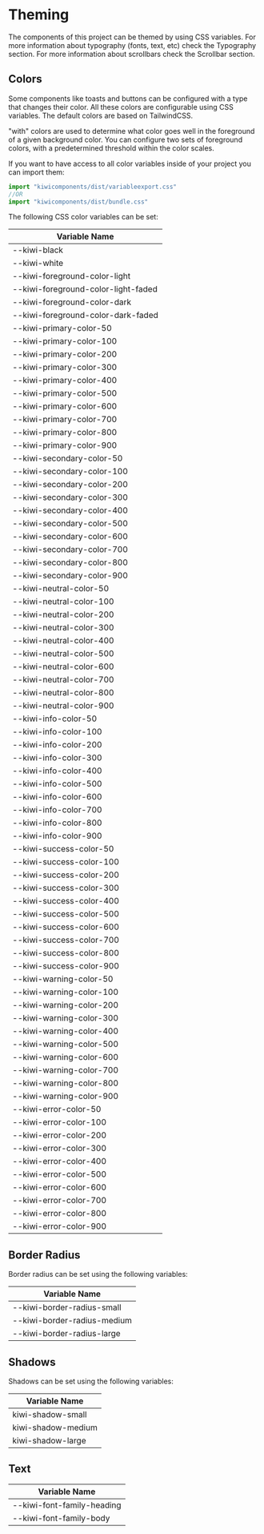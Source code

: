 # Theming

The components of this project can be themed by using CSS variables. For more information about typography (fonts, text, etc) check the Typography section. For more information about scrollbars check the Scrollbar section.

## Colors

Some components like toasts and buttons can be configured with a type that changes their color. All these colors are configurable using CSS variables. The default colors are based on TailwindCSS.

"with" colors are used to determine what color goes well in the foreground of a given background color. You can configure two sets of foreground colors, with a predetermined threshold within the color scales.

If you want to have access to all color variables inside of your project you can import them:

```javascript
import "kiwicomponents/dist/variableexport.css"
//OR
import "kiwicomponents/dist/bundle.css"
```

The following CSS color variables can be set:

| Variable Name                 |
| ----------------------------- |
| --kiwi-black                  |
| --kiwi-white                  |
| --kiwi-foreground-color-light        |
| --kiwi-foreground-color-light-faded  |
| --kiwi-foreground-color-dark       |
| --kiwi-foreground-color-dark-faded |
| --kiwi-primary-color-50       |
| --kiwi-primary-color-100      |
| --kiwi-primary-color-200      |
| --kiwi-primary-color-300      |
| --kiwi-primary-color-400      |
| --kiwi-primary-color-500      |
| --kiwi-primary-color-600      |
| --kiwi-primary-color-700      |
| --kiwi-primary-color-800      |
| --kiwi-primary-color-900      |
| --kiwi-secondary-color-50     |
| --kiwi-secondary-color-100    |
| --kiwi-secondary-color-200    |
| --kiwi-secondary-color-300    |
| --kiwi-secondary-color-400    |
| --kiwi-secondary-color-500    |
| --kiwi-secondary-color-600    |
| --kiwi-secondary-color-700    |
| --kiwi-secondary-color-800    |
| --kiwi-secondary-color-900    |
| --kiwi-neutral-color-50       |
| --kiwi-neutral-color-100      |
| --kiwi-neutral-color-200      |
| --kiwi-neutral-color-300      |
| --kiwi-neutral-color-400      |
| --kiwi-neutral-color-500      |
| --kiwi-neutral-color-600      |
| --kiwi-neutral-color-700      |
| --kiwi-neutral-color-800      |
| --kiwi-neutral-color-900      |
| --kiwi-info-color-50          |
| --kiwi-info-color-100         |
| --kiwi-info-color-200         |
| --kiwi-info-color-300         |
| --kiwi-info-color-400         |
| --kiwi-info-color-500         |
| --kiwi-info-color-600         |
| --kiwi-info-color-700         |
| --kiwi-info-color-800         |
| --kiwi-info-color-900         |
| --kiwi-success-color-50       |
| --kiwi-success-color-100      |
| --kiwi-success-color-200      |
| --kiwi-success-color-300      |
| --kiwi-success-color-400      |
| --kiwi-success-color-500      |
| --kiwi-success-color-600      |
| --kiwi-success-color-700      |
| --kiwi-success-color-800      |
| --kiwi-success-color-900      |
| --kiwi-warning-color-50       |
| --kiwi-warning-color-100      |
| --kiwi-warning-color-200      |
| --kiwi-warning-color-300      |
| --kiwi-warning-color-400      |
| --kiwi-warning-color-500      |
| --kiwi-warning-color-600      |
| --kiwi-warning-color-700      |
| --kiwi-warning-color-800      |
| --kiwi-warning-color-900      |
| --kiwi-error-color-50         |
| --kiwi-error-color-100        |
| --kiwi-error-color-200        |
| --kiwi-error-color-300        |
| --kiwi-error-color-400        |
| --kiwi-error-color-500        |
| --kiwi-error-color-600        |
| --kiwi-error-color-700        |
| --kiwi-error-color-800        |
| --kiwi-error-color-900        |

## Border Radius

Border radius can be set using the following variables:

| Variable Name               |
| --------------------------- |
| --kiwi-border-radius-small  |
| --kiwi-border-radius-medium |
| --kiwi-border-radius-large  |

## Shadows

Shadows can be set using the following variables:

| Variable Name      |
| ------------------ |
| kiwi-shadow-small  |
| kiwi-shadow-medium |
| kiwi-shadow-large  |

## Text

| Variable Name              |
| -------------------------- |
| --kiwi-font-family-heading |
| --kiwi-font-family-body    |
